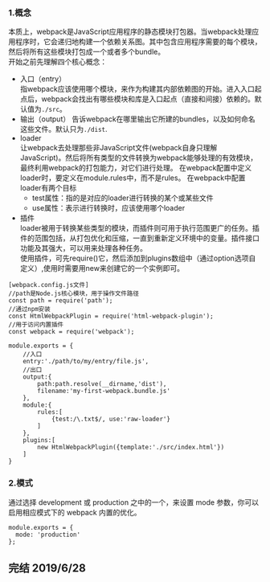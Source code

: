 ### 1.概念    
本质上，webpack是JavaScript应用程序的静态模块打包器。当webpack处理应用程序时，它会递归地构建一个依赖关系图。其中包含应用程序需要的每个模块，然后将所有这些模块打包成一个或者多个bundle。    
开始之前先理解四个核心概念：
+ 入口（entry）   
    指webpack应该使用哪个模块，来作为构建其内部依赖图的开始。进入入口起点后，webpack会找出有哪些模块和库是入口起点（直接和间接）依赖的。默认值为`./src`。
+ 输出（output）
    告诉webpack在哪里输出它所建的bundles，以及如何命名这些文件。默认只为`./dist`.
+ loader    
    让webpack去处理那些非JavaScript文件(webpack自身只理解JavaScript)。然后将所有类型的文件转换为webpack能够处理的有效模块，最终利用webpack的打包能力，对它们进行处理。 
    在webpack配置中定义loader时，要定义在module.rules中，而不是rules。
    在webpack中配置loader有两个目标
    - test属性：指的是对应的loader进行转换的某个或某些文件
    - use属性：表示进行转换时，应该使用哪个loader
+ 插件    
    loader被用于转换某些类型的模块，而插件则可用于执行范围更广的任务。插件的范围包括，从打包优化和压缩，一直到重新定义环境中的变量。插件接口功能及其强大，可以用来处理各种任务。   
    使用插件，可先require()它，然后添加到plugins数组中（通过option选项自定义）,使用时需要用new来创建它的一个实例即可。
```
[webpack.config.js文件]
//path是Node.js核心模块，用于操作文件路径
const path = require('path');
//通过npm安装
const HtmlWebpackPlugin = require('html-webpack-plugin');
//用于访问内置插件
const webpack = require('webpack');

module.exports = {
    //入口
    entry:'./path/to/my/entry/file.js', 
    //出口
    output:{ 
        path:path.resolve(__dirname,'dist'),
        filename:'my-first-webpack.bundle.js'
    },
    module:{
        rules:[
            {test:/\.txt$/, use:'raw-loader'}
        ]
    },
    plugins:[
        new HtmlWebpackPlugin({template:'./src/index.html'})
    ]
}

```

### 2.模式    
通过选择 development 或 production 之中的一个，来设置 mode 参数，你可以启用相应模式下的 webpack 内置的优化。
```
module.exports = {
  mode: 'production'
};
```
## 完结 2019/6/28
